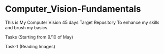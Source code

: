 # Computer_Vision-Fundamentals
This is My Computer Vision 45 days Target Repository To enhance my skills and brush my basics.

Tasks (Starting from 9/10 of May) 

Task-1 (Reading Images)
